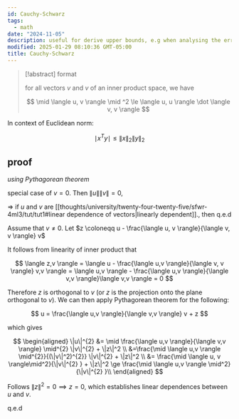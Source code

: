 ```yaml
---
id: Cauchy-Schwarz
tags:
  - math
date: "2024-11-05"
description: useful for derive upper bounds, e.g when analysing the error or convergence rate of an algorithm
modified: 2025-01-29 08:10:36 GMT-05:00
title: Cauchy-Schwarz
---
```


> [!abstract] format
>
> for all vectors $v$ and $v$ of an inner product space, we have
>
> $$
> \mid \langle u, v \rangle \mid ^2 \le \langle u, u \rangle \dot \langle v, v \rangle
> $$

In context of Euclidean norm:

$$
\mid x^T y \mid  \le \|x\|_2 \|y\|_2
$$

## proof

_using Pythagorean theorem_

special case of $v=0$. Then $\|u\|\|v\| =0$,

=> if $u$ and $v$ are [[thoughts/university/twenty-four-twenty-five/sfwr-4ml3/tut/tut1#linear dependence of vectors|linearly dependent]]., then q.e.d

Assume that $v \neq 0$. Let $z \coloneqq u - \frac{\langle u, v \rangle}{\langle v, v \rangle} v$

It follows from linearity of inner product that

$$
\langle z,v \rangle = \langle u - \frac{\langle u,v \rangle}{\langle v, v \rangle} v,v \rangle = \langle u,v \rangle - \frac{\langle u,v \rangle}{\langle v,v \rangle}\langle v,v \rangle = 0
$$

Therefore $z$ is orthogonal to $v$ (or $z$ is the projection onto the plane orthogonal to $v$). We can then apply Pythagorean theorem for the following:

$$
u = \frac{\langle u,v \rangle}{\langle v,v \rangle} v + z
$$

which gives

$$
\begin{aligned}
\|u\|^{2} &= \mid \frac{\langle u,v \rangle}{\langle v,v \rangle} \mid^{2} \|v\|^{2} + \|z\|^2 \\
&=\frac{\mid \langle u,v \rangle \mid^{2}}{(\|v\|^2)^{2}} \|v\|^{2} + \|z\|^2 \\
&= \frac{\mid \langle u, v \rangle\mid^2}{\|v\|^{2} } + \|z\|^2 \ge \frac{\mid \langle u,v \rangle \mid^2}{\|v\|^{2} }\\
\end{aligned}
$$

Follows $\|z\|^{2}=0 \implies z=0$, which establishes
linear dependences between $u$ and $v$.

q.e.d
